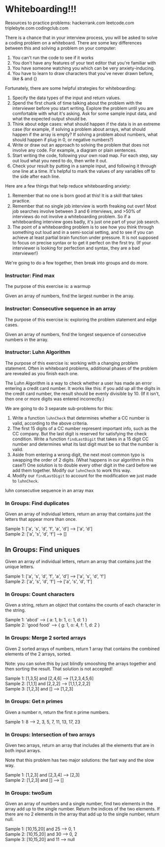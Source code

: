 # Whiteboarding!!!
Resources to practice problems:
hackerrank.com
leetcode.com
triplebyte.com
codingclub.com

There is a chance that in your interview process, you will be asked to solve a coding problem on a whiteboard. There are some key differences between this and solving a problem on your computer:

1. You can't run the code to see if it works
1. You don't have any features of your text editor that you're familiar with
1. You have someone watching you which can be very anxiety-inducing.
1. You have to learn to draw characters that you've never drawn before, like & and {}

Fortunately, there are some helpful strategies for whiteboarding:

1. Specify the data types of the input and return values.
1. Spend the first chunk of time talking about the problem with the interviewer before you start writing. Explore the problem until you are comfortable with what it's asking. Ask for some sample input data, and what the expected output should be.
1. Think about edge cases: what should happen if the data is in an extreme case (for example, if solving a problem about arrays, what should happen if the array is empty? If solving a problem about numbers, what should happen if plug in 0, or negative numbers?)
1. Write or draw out an approach to solving the problem that does not involve any code. For example, a diagram or plain sentences.
1. Start writing the code, following your own road map. For each step, say out loud what you need to do, then write it out.
1. Check your result by putting in a sample input, and following it through one line at a time. It's helpful to mark the values of any variables off to the side after each line.

Here are a few things that help reduce whiteboarding anxiety:
1. Remember that no one is born good at this! It is a skill that takes practice.
1. Remember that no single job interview is worth freaking out over! Most job searches involve between 3 and 6 interviews, and >50% of interviews do not involve a whiteboarding problem. So if a whiteboarding interview goes badly, it's just one part of your job search.
1. The point of a whiteboarding problem is to see how you think through something out loud and in a semi-social setting, and to see if you can achieve at least partial brain function under pressure. It is not supposed to focus on precise syntax or to get it perfect on the first try. (If your interviewer is looking for perfection and syntax, they are a bad interviewer!)

We're going to do a few together, then break into groups and do more.

### Instructor: Find max
The purpose of this exercise is: a warmup

Given an array of numbers, find the largest number in the array.

### Instructor: Consecutive sequence in an array
The purpose of this exercise is: exploring the problem statement and edge cases.

Given an array of numbers, find the longest sequence of consecutive numbers in the array.


### Instructor: Luhn Algorithm
The purpose of this exercise is: working with a changing problem statement. Often in whiteboard problems, additional phases of the problem are revealed as you finish each one.

The Luhn Algorithm is a way to check whether a user has made an error entering a credit card number. It works like this: if you add up all the digits in the credit card number, the result should be evenly divisible by 10. (If it isn't, then one or more digits was entered incorrectly.)

We are going to do 3 separate sub-problems for this:
1. Write a function `luhnCheck` that determines whether a CC number is valid, according to the above criteria.
1. The first 15 digits of a CC number represent important info, such as the CC company. But the last digit is reserved for satisfying the check condition. Write a function `findLastDigit` that takes in a 15 digit CC number and determines what its last digit must be so that the number is valid.
1. Aside from entering a wrong digit, the next most common typo is swapping the order of 2 digits. (What happens in our algorithm in this case?) One solution is to double every other digit in the card before we add them together. Modify our `luhnCheck` to work this way.
1. Modify our `findLastDigit` to account for the modification we just made to `luhnCheck`.


luhn
consecutive sequence in an array
max

### In Groups: Find duplicates
Given an array of individual letters, return an array that contains just the letters that appear more than once.

Sample 1: ['a', 's', 'd', 'f', 'a', 'd'] --> ['a', 'd'] </br>
Sample 2: ['a', 's', 'd', 'f'] --> []

## In Groups: Find uniques
Given an array of individual letters, return an array that contains just the unique letters.

Sample 1: ['a', 's', 'd', 'f', 'a', 'd'] --> ['a', 's', 'd', 'f'] </br>
Sample 2: ['a', 's', 'd', 'f'] --> ['a', 's', 'd', 'f']


### In Groups: Count characters
Given a string, return an object that contains the counts of each character in the string.

Sample 1: 'abcd' --> { a: 1, b: 1, c: 1, d: 1 } </br>
Sample 2: 'good food' --> { g: 1, o: 4, f: 1, d: 2 }

### In Groups: Merge 2 sorted arrays
Given 2 sorted arrays of numbers, return 1 array that contains the combined elements of the 2 arrays, sorted.

Note: you can solve this by just blindly smooshing the arrays together and then sorting the result. That solution is not accepted!

Sample 1: [1,3,5] and [2,4,6] --> [1,2,3,4,5,6] </br>
Sample 2: [1,1,1] and [2,2,2] --> [1,1,1,2,2,2] </br>
Sample 3: [1,2,3] and [] --> [1,2,3]

### In Groups: Get n primes
Given a number n, return the first n prime numbers.

Sample 1: 8 --> 2, 3, 5, 7, 11, 13, 17, 23


### In Groups: Intersection of two arrays
Given two arrays, return an array that includes all the elements that are in both input arrays.

Note that this problem has two major solutions: the fast way and the slow way.

Sample 1: [1,2,3] and [2,3,4] --> [2,3] </br>
Sample 2: [1,2,3] and [] --> []

### In Groups: twoSum
Given an array of numbers and a single number, find two elements in the array add up to the single number. Return the indices of the two elements. If there are no 2 elements in the array that add up to the single number, return null.

Sample 1: [10,15,20] and 25 --> 0, 1 </br>
Sample 2: [10,15,20] and 30 --> 0, 2 </br>
Sample 3: [10,15,20] and 11 --> null
